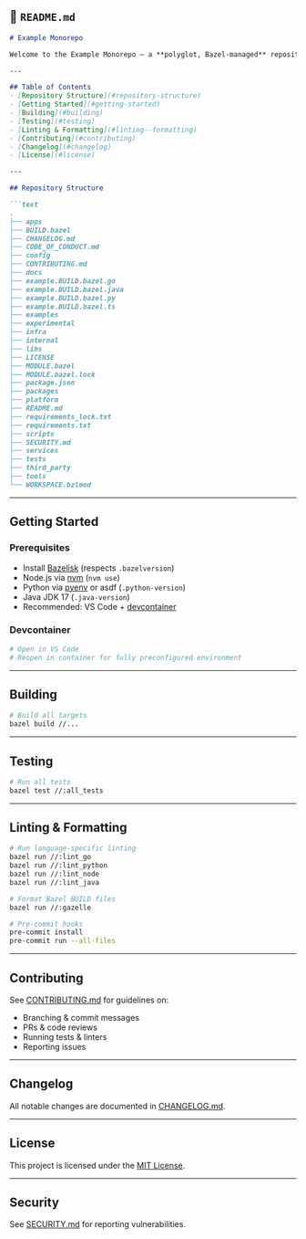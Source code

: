 ## 📄 `README.md`

````markdown
# Example Monorepo

Welcome to the Example Monorepo — a **polyglot, Bazel-managed** repository containing Go, Python, Node/TypeScript, and Java code. This repo uses **Bazel 8.3.1** with **bzlmod** for dependency management, pre-configured devcontainer, and unified tooling across languages.

---

## Table of Contents
- [Repository Structure](#repository-structure)
- [Getting Started](#getting-started)
- [Building](#building)
- [Testing](#testing)
- [Linting & Formatting](#linting--formatting)
- [Contributing](#contributing)
- [Changelog](#changelog)
- [License](#license)

---

## Repository Structure

```text
.
├── apps
├── BUILD.bazel
├── CHANGELOG.md
├── CODE_OF_CONDUCT.md
├── config
├── CONTRIBUTING.md
├── docs
├── example.BUILD.bazel.go
├── example.BUILD.bazel.java
├── example.BUILD.bazel.py
├── example.BUILD.bazel.ts
├── examples
├── experimental
├── infra
├── internal
├── libs
├── LICENSE
├── MODULE.bazel
├── MODULE.bazel.lock
├── package.json
├── packages
├── platform
├── README.md
├── requirements_lock.txt
├── requirements.txt
├── scripts
├── SECURITY.md
├── services
├── tests
├── third_party
├── tools
└── WORKSPACE.bzlmod
````

---

## Getting Started

### Prerequisites

* Install [Bazelisk](https://github.com/bazelbuild/bazelisk) (respects `.bazelversion`)
* Node.js via [nvm](https://github.com/nvm-sh/nvm) (`nvm use`)
* Python via [pyenv](https://github.com/pyenv/pyenv) or asdf (`.python-version`)
* Java JDK 17 (`.java-version`)
* Recommended: VS Code + [devcontainer](.devcontainer/devcontainer.json)

### Devcontainer

```bash
# Open in VS Code
# Reopen in container for fully preconfigured environment
```

---

## Building

```bash
# Build all targets
bazel build //...
```

---

## Testing

```bash
# Run all tests
bazel test //:all_tests
```

---

## Linting & Formatting

```bash
# Run language-specific linting
bazel run //:lint_go
bazel run //:lint_python
bazel run //:lint_node
bazel run //:lint_java

# Format Bazel BUILD files
bazel run //:gazelle

# Pre-commit hooks
pre-commit install
pre-commit run --all-files
```

---

## Contributing

See [CONTRIBUTING.md](./CONTRIBUTING.md) for guidelines on:

* Branching & commit messages
* PRs & code reviews
* Running tests & linters
* Reporting issues

---

## Changelog

All notable changes are documented in [CHANGELOG.md](./CHANGELOG.md).

---

## License

This project is licensed under the [MIT License](./LICENSE).

---

## Security

See [SECURITY.md](./SECURITY.md) for reporting vulnerabilities.